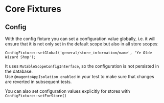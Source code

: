 # Core Fixtures

## Config

With the config fixture you can set a configuration value globally, i.e. it will ensure that it is not only set in the
default scope but also in all store scopes:

```
ConfigFixture::setGlobal('general/store_information/name', 'Ye Olde Wizard Shop');
```

It uses `MutableScopeConfigInterface`, so the configuration is not persisted in the database.  
Use `@magentoAppIsolation enabled` in your test to make sure that changes are reverted in subsequent tests.

You can also set configuration values explicitly for stores with `ConfigFixture::setForStore()`
